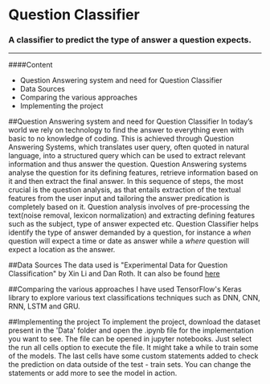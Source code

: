 # Question Classifier
### A classifier to predict the type of answer a question expects. 
---
####Content

- Question Answering system and need for Question Classifier
- Data Sources
- Comparing the various approaches
- Implementing the project

##Question Answering system and need for Question Classifier
In today’s world we rely on technology to find the answer to everything even with basic to no knowledge of coding. This is achieved through Question Answering Systems, which translates user query, often quoted in natural language, into a structured query which can be used to extract relevant information and thus answer the question.
Question Answering systems analyse the question for its defining features, retrieve information based on it and then extract the final answer. In this sequence of steps, the most crucial is the question analysis, as that entails extraction of the textual features from the user input and tailoring the answer predication is completely based on it. Question analysis involves of pre-processing the text(noise removal, lexicon normalization) and extracting defining features such as the subject, type of answer expected etc.
Question Classifier helps identify the type of answer demanded by a question, for instance a *when* question will expect a time or date as answer while a *where* question will expect a location as the answer.

##Data Sources
The data used is "Experimental Data for Question Classification" by Xin Li and Dan Roth. It can also be found [here](https://cogcomp.seas.upenn.edu/Data/QA/QC/)

##Comparing the various approaches
I have used TensorFlow's Keras library to explore various text classifications techniques such as DNN, CNN, RNN, LSTM and GRU.

##Implementing the project
To implement the project, download the dataset present in the 'Data' folder and open the .ipynb file for the implementation you want to see. The file can be opened in jupyter notebooks. Just select the run all cells option to execute the file. It might take a while to train some of the models.
The last cells have some custom statements added to check the prediction on data outside of the test - train sets. You can change the statements or add more to see the model in action.